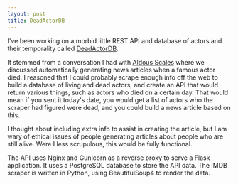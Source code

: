 ```yaml
---
layout: post
title: DeadActorDB
---
```


I've been working on a morbid little REST API and database of actors and their temporality called [DeadActorDB](http://deadactordb.com).

It stemmed from a conversation I had with [Aldous Scales](http://aldousscales.com) where we discussed automatically generating news articles when a famous actor died. I reasoned that I could probably scrape enough info off the web to build a database of living and dead actors, and create an API that would return various things, such as actors who died on a certain day. That would mean if you sent it today's date, you would get a list of actors who the scraper had figured were dead, and you could build a news article based on this.

I thought about including extra info to assist in creating the article, but I am wary of ethical issues of people generating articles about people who are still alive. Were I less scrupulous, this would be fully functional.

The API uses Nginx and Gunicorn as a reverse proxy to serve a Flask application. It uses a PostgreSQL database to store the API data. The IMDB scraper is written in Python, using BeautifulSoup4 to render the data.
